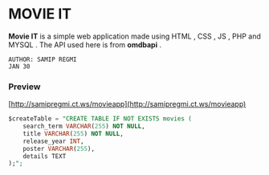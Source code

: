 # MOVIE IT

**Movie IT** is a simple web application made using HTML , CSS , JS , PHP and MYSQL . The API used here is from **omdbapi** .

```
AUTHOR: SAMIP REGMI
JAN 30
```
### Preview
[http://samipregmi.ct.ws/movieapp](http://samipregmi.ct.ws/movieapp)
```sql
$createTable = "CREATE TABLE IF NOT EXISTS movies (
    search_term VARCHAR(255) NOT NULL,
    title VARCHAR(255) NOT NULL,
    release_year INT,
    poster VARCHAR(255),
    details TEXT
);";

```



